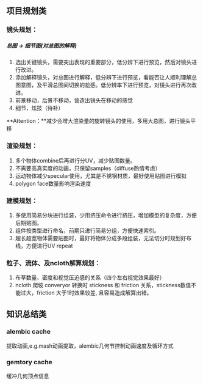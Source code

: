 

## 项目规划类

### 镜头规划：

##### 总图 → 细节图(对总图的解释)

1. 选出关键镜头，需要突出表现的重要部分，低分辨下进行预览，然后对镜头进行改进。
2. 添加解释镜头，对总图进行解释，低分辨下进行预览，看能否让人顺利理解总图意图，及平滑总图间切换的尬感。低分辨率下进行预览，对镜头进行再次改进。
3. 前景移动，后景不移动，营造出镜头在移动的感觉
4. 细节，炫技（待补）

**Attention：**减少会增大渲染量的旋转镜头的使用，多用大总图，进行镜头平移

### 渲染规划：

1. 多个物体combine后再进行分UV，减少贴图数量。
2. 不需要高真实度的动画，只保留samples（diffuse酌情考虑）
3. 运动物体减少specular使用，尤其是不锈钢材质，最好使用贴图进行模拟
4. polygon face数量影响渲染速度

### 建模规划：

1. 多使用简易分块进行组装，少用挤压命令进行挤压，增加模型的复杂度，方便后期贴图。
2. 组件按类型进行命名，前期只进行简易分组，方便快速索引。
3. 超长超宽物体需要贴图时，最好将物体分成多段组装，无法切分时规划好布线，方便进行UV repeat


### 粒子、流体、及ncloth解算规划：

1. 布草数量、密度和视觉压迫感的关系（四个左右视觉效果最好）
2. ncloth 爬坡 converyor 转换时 stickness 和 friction 关系，stickness数值不能过大，friction 大于1时效果较差, 且容易造成解算出错。


## 知识总结类

### alembic cache

 提取动画,e.g.mash动画提取，alembic几何节控制动画速度及循环方式

### gemtory cache

 缓冲几何顶点信息

